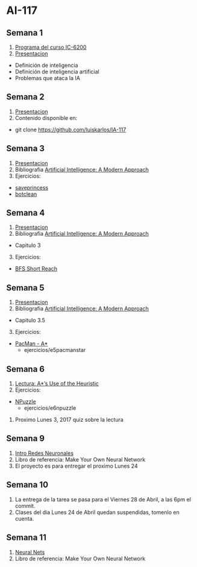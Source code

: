 # AI-117
## Semana 1
1. [Programa del curso IC-6200](https://docs.google.com/document/d/1T48Pw1-uIwo1g4P5StoBqzob8uBRRNKdGshaJWEeMYc/edit?usp=sharing)
2. [Presentacion](https://docs.google.com/presentation/d/1L_FszsFMn5crzVEWoL6vxzQ2z5G7oDkq02ObylMBLeI/edit?usp=sharing)
  * Definición de inteligencia
  * Definición de inteligencia artificial
  * Problemas que ataca la IA

## Semana 2
1. [Presentacion](https://docs.google.com/presentation/d/1aQuOLXxMLJy9JXxCCnxdcAvmOoOdQbk0tYwzMtwx6y0/edit?usp=sharing)
2. Contenido disponible en:
  * git clone https://github.com/luiskarlos/IA-117

## Semana 3  
1. [Presentacion](https://docs.google.com/presentation/d/1bsFLRYYV_zBzvChQ8p1rSDSFv0_zlV6o53hGKuwjpXs/edit?usp=sharing)
2. Bibliografia [Artificial Intelligence: A Modern Approach](http://aima.cs.berkeley.edu/)
3. Ejercicios:
  *  [saveprincess](https://www.hackerrank.com/challenges/saveprincess)
  *  [botclean](https://www.hackerrank.com/challenges/botclean)

## Semana 4  
1. [Presentacion](https://docs.google.com/presentation/d/1pQsMhmJVEGtX3gB93TnLkgSYdxG2Hns7d5GVB1dlYt8/edit?usp=sharing)
2. Bibliografia [Artificial Intelligence: A Modern Approach](http://aima.cs.berkeley.edu/)
* Capitulo 3
3. Ejercicios:
  *  [BFS Short Reach](https://www.hackerrank.com/challenges/bfsshortreach)
  
## Semana 5  
1. [Presentacion](https://docs.google.com/presentation/d/1HHMcnbsN_QTwZwalcIl_wmG2AdK1xUC8cFr13dRNJm4/edit?usp=sharing)
2. Bibliografia [Artificial Intelligence: A Modern Approach](http://aima.cs.berkeley.edu/)
* Capitulo 3.5
3. Ejercicios:
  *  [PacMan - A*](https://www.hackerrank.com/challenges/pacman-astar)
     * ejercicios/e5pacmanstar

## Semana 6  
1. [Lectura: A*’s Use of the Heuristic](http://theory.stanford.edu/~amitp/GameProgramming/Heuristics.html)
1. Ejercicios:
  *  [NPuzzle](https://www.hackerrank.com/challenges/n-puzzle)
     * ejercicios/e6npuzzle
1. Proximo Lunes 3, 2017 quiz sobre la lectura

## Semana 9
1. [Intro Redes Neuronales](https://docs.google.com/presentation/d/1iEZ-NS57ZJApwJPFVUi8ty_F9JhMrB5guWlsAP30nmY/edit?usp=sharing)
1. Libro de referencia: Make Your Own Neural Network
1. El proyecto es para entregar el proximo Lunes 24

## Semana 10
1. La entrega de la tarea se pasa para el Viernes 28 de Abril, a las 6pm el commit.
1. Clases del dia Lunes 24 de Abril quedan suspendidas, tomenlo en cuenta.

## Semana 11
1. [Neural Nets](https://docs.google.com/a/backcountry.com/presentation/d/1d3T3pPYFVv2dD3OxsJCUvApLs9jrVWI3hhksrYM1kD0/edit?usp=sharing)
1. Libro de referencia: Make Your Own Neural Network



